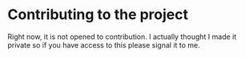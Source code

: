 # Contributing to the project

Right now, it is not opened to contribution. I actually thought I made it private so if you have access to this please signal it to me.

